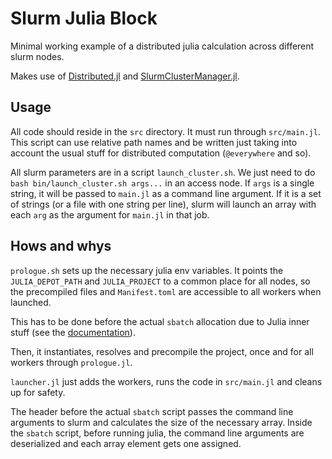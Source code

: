 # Slurm Julia Block
Minimal working example of a distributed julia calculation across different slurm nodes.

Makes use of [Distributed.jl](https://github.com/JuliaLang/Distributed.jl) and [SlurmClusterManager.jl](https://github.com/kleinhenz/SlurmClusterManager.jl).

## Usage
All code should reside in the `src` directory. It must run through `src/main.jl`. This script can use relative path names and be written just taking into account the usual stuff for distributed computation (`@everywhere` and so).

All slurm parameters are in a script `launch_cluster.sh`. We just need to do `bash bin/launch_cluster.sh args...` in an access node. If `args` is a single string, it will be passed to `main.jl` as a command line argument. If it is a set of strings (or a file with one string per line), slurm will launch an array with each `arg` as the argument for `main.jl` in that job.

## Hows and whys
`prologue.sh` sets up the necessary julia env variables. It points the `JULIA_DEPOT_PATH` and `JULIA_PROJECT` to a common place for all nodes, so the precompiled files and `Manifest.toml` are accessible to all workers when launched. 

This has to be done before the actual `sbatch` allocation due to Julia inner stuff (see the [documentation](https://docs.julialang.org/en/v1/manual/environment-variables/#JULIA_DEPOT_PATH)).

Then, it instantiates, resolves and precompile the project, once and for all workers through `prologue.jl`.

`launcher.jl` just adds the workers, runs the code in `src/main.jl` and cleans up for safety.

The header before the actual `sbatch` script passes the command line arguments to slurm and calculates the size of the necessary array. Inside the `sbatch` script, before running julia, the command line arguments are deserialized and each array element gets one assigned.

